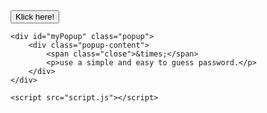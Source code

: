 <!DOCTYPE html>
<html lang="de">
<head>
    <meta charset="UTF-8">
    <meta name="viewport" content="width=device-width, initial-scale=1.0">
    <title>Pop-up Manual</title>
    <link rel="stylesheet" href="style.css">
</head>
<body>
    <button id="popupBtn">Klick here!</button>

    <div id="myPopup" class="popup">
        <div class="popup-content">
            <span class="close">&times;</span>
            <p>use a simple and easy to guess password.</p>
        </div>
    </div>

    <script src="script.js"></script>
</body>
</html>
